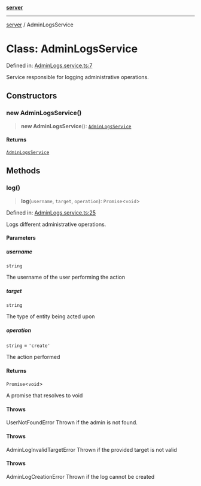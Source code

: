[**server**](../README.md)

***

[server](../globals.md) / AdminLogsService

# Class: AdminLogsService

Defined in: [AdminLogs.service.ts:7](https://github.com/Fatjon-Gash1/edge-tech/blob/24d7692b2f898f47915b9666fb1c8515d276fe0f/services/AdminLogs.service.ts#L7)

Service responsible for logging administrative operations.

## Constructors

### new AdminLogsService()

> **new AdminLogsService**(): [`AdminLogsService`](AdminLogsService.md)

#### Returns

[`AdminLogsService`](AdminLogsService.md)

## Methods

### log()

> **log**(`username`, `target`, `operation`): `Promise`\<`void`\>

Defined in: [AdminLogs.service.ts:25](https://github.com/Fatjon-Gash1/edge-tech/blob/24d7692b2f898f47915b9666fb1c8515d276fe0f/services/AdminLogs.service.ts#L25)

Logs different administrative operations.

#### Parameters

##### username

`string`

The username of the user performing the action

##### target

`string`

The type of entity being acted upon

##### operation

`string` = `'create'`

The action performed

#### Returns

`Promise`\<`void`\>

A promise that resolves to void

#### Throws

UserNotFoundError
Thrown if the admin is not found.

#### Throws

AdminLogInvalidTargetError
Thrown if the provided target is not valid

#### Throws

AdminLogCreationError
Thrown if the log cannot be created
